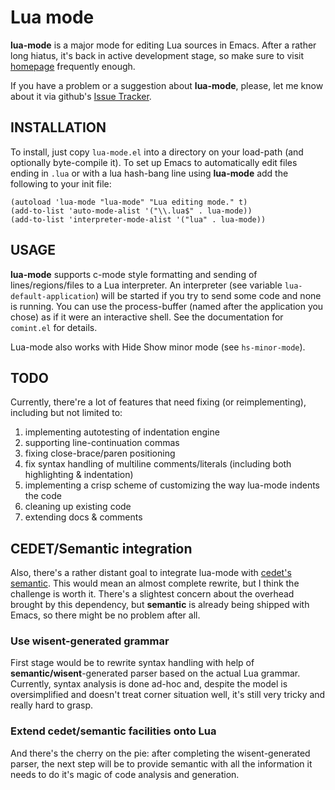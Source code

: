 # Lua mode

**lua-mode** is a major mode for editing Lua sources in Emacs. After a rather long hiatus, it's back in active development stage, so make sure to visit [homepage](https://github.com/immerrr/lua-mode) frequently enough.

If you have a problem or a suggestion about **lua-mode**, please, let me know about it via github's [Issue Tracker](https://github.com/immerrr/lua-mode/issues).

## INSTALLATION

To install, just copy `lua-mode.el` into a directory on your load-path (and optionally byte-compile it).
To set up Emacs to automatically edit files ending in `.lua` or with a lua hash-bang line using **lua-mode**
add the following to your init file:

    (autoload 'lua-mode "lua-mode" "Lua editing mode." t)
    (add-to-list 'auto-mode-alist '("\\.lua$" . lua-mode))
    (add-to-list 'interpreter-mode-alist '("lua" . lua-mode))

## USAGE

**lua-mode** supports c-mode style formatting and sending of lines/regions/files to a Lua interpreter. An
interpreter (see variable `lua-default-application`) will be started if you try to send some code and none
is running. You can use the process-buffer (named after the application you chose) as if it were an
interactive shell. See the documentation for `comint.el` for details.

Lua-mode also works with Hide Show minor mode (see ``hs-minor-mode``).

## TODO
Currently, there're a lot of features that need fixing (or reimplementing), including but not limited to:

1. implementing autotesting of indentation engine
1. supporting line-continuation commas
1. fixing close-brace/paren positioning
1. fix syntax handling of multiline comments/literals (including both highlighting & indentation)
1. implementing a crisp scheme of customizing the way lua-mode indents the code
1. cleaning up existing code
1. extending docs & comments

## CEDET/Semantic integration
Also, there's a rather distant goal to integrate lua-mode with [cedet's semantic](http://cedet.sourceforge.net/semantic.shtml). This would mean an almost complete rewrite, but I think the challenge is worth it. There's a slightest concern about the overhead brought by this dependency, but **semantic** is already being shipped with Emacs, so there might be no problem after all.

### Use wisent-generated grammar
First stage would be to rewrite syntax handling with help of **semantic/wisent**-generated parser based on the actual Lua grammar. Currently, syntax analysis is done ad-hoc and, despite the model is oversimplified and doesn't treat corner situation well, it's still very tricky and really hard to grasp.

### Extend cedet/semantic facilities onto Lua
And there's the cherry on the pie: after completing the wisent-generated parser, the next step will be to provide semantic with all the information it needs to do it's magic of code analysis and generation.

